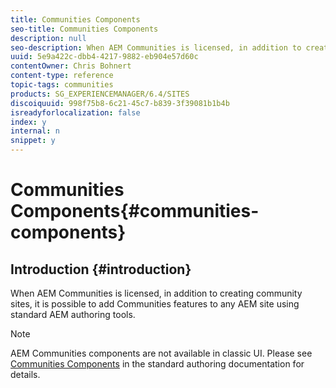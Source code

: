 ```yaml
---
title: Communities Components
seo-title: Communities Components
description: null
seo-description: When AEM Communities is licensed, in addition to creating community sites, it is possible to add Communities features to any AEM site using standard AEM authoring tools.
uuid: 5e9a422c-dbb4-4217-9882-eb904e57d60c
contentOwner: Chris Bohnert
content-type: reference
topic-tags: communities
products: SG_EXPERIENCEMANAGER/6.4/SITES
discoiquuid: 998f75b8-6c21-45c7-b839-3f39081b1b4b
isreadyforlocalization: false
index: y
internal: n
snippet: y
---
```


# Communities Components{#communities-components}

## Introduction {#introduction}

When AEM Communities is licensed, in addition to creating community sites, it is possible to add Communities features to any AEM site using standard AEM authoring tools.

>[!NOTE]
>
>AEM Communities components are not available in classic UI. Please see [Communities Components](/content/help/en/experience-manager/6-4/communities/using/author-communities) in the standard authoring documentation for details.

